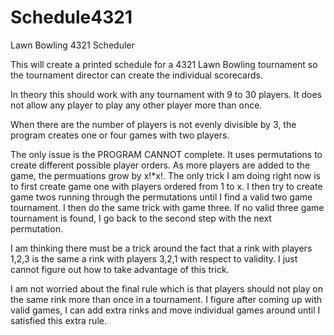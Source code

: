 # Schedule4321
Lawn Bowling 4321 Scheduler

This will create a printed schedule for a 4321 Lawn Bowling tournament so the tournament director can create the individual scorecards.

In theory this should work with any tournament with 9 to 30 players. It does not allow any player to play any other player more than once.

When there are the number of players is not evenly divisible by 3, the program creates one or four games with two players.

The only issue is the PROGRAM CANNOT complete. It uses permutations to create different possible player orders. As more players are added to the game, the permuations grow by x!*x!. The only trick I
am doing right now is to first create game one with players ordered from 1 to x. I then try to create game twos running through the permutations until I find a valid two game tournament. I then do the
same trick with game three. If no valid three game tournament is found, I go back to the second step with the next permutation.

I am thinking there must be a trick around the fact that a rink with players 1,2,3 is the same a rink with players 3,2,1 with respect to validity. I just cannot figure out how to take advantage of
this trick.

I am not worried about the final rule which is that players should not play on the same rink more than once in a tournament.
I figure after coming up with valid games, I can add extra rinks and move individual games around until I satisfied this extra rule.
